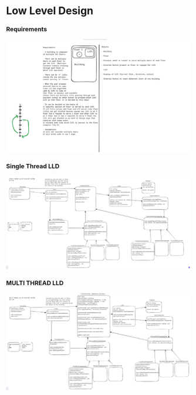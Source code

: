 # Low Level Design

### Requirements
![Requirements](./images/lld-1.png)

### Single Thread LLD
![Single Thread LLD](./images/lld-2.png)

### MULTI THREAD LLD
![Multi Thread LLD](./images/lld-3.png)
